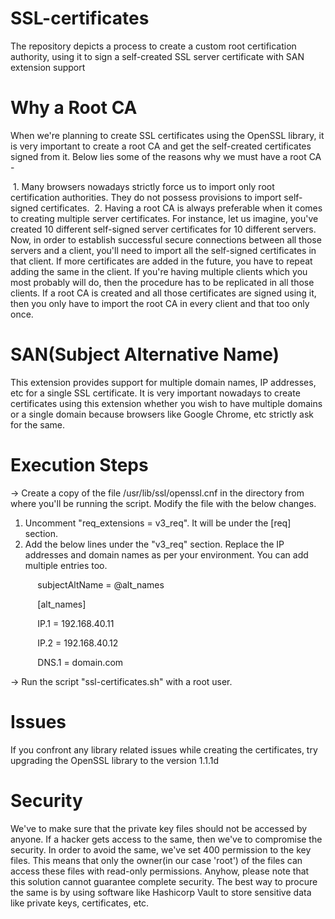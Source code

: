# SSL-certificates
The repository depicts a process to create a custom root certification authority, using it to sign a self-created SSL server certificate with SAN extension support 

# Why a Root CA
When we're planning to create SSL certificates using the OpenSSL library, it is very important to create a root CA and get the self-created certificates signed from it. Below lies some of the reasons why we must have a root CA - 

 1. Many browsers nowadays strictly force us to import only root certification authorities. They do not possess provisions to import self-signed certificates.
 2. Having a root CA is always preferable when it comes to creating multiple server certificates. For instance, let us imagine, you've created 10 different self-signed server certificates for 10 different servers. Now, in order to establish successful secure connections between all those servers and a client, you'll need to import all the self-signed certificates in that client. If more certificates are added in the future, you have to repeat adding the same in the client. If you're having multiple clients which you most probably will do, then the procedure has to be replicated in all those clients. If a root CA is created and all those certificates are signed using it, then you only have to import the root CA in every client and that too only once.
 
# SAN(Subject Alternative Name)
This extension provides support for multiple domain names, IP addresses, etc for a single SSL certificate. It is very important nowadays to create certificates using this extension whether you wish to have multiple domains or a single domain because browsers like Google Chrome, etc strictly ask for the same. 

# Execution Steps
-> Create a copy of the file /usr/lib/ssl/openssl.cnf in the directory from where you'll be running the script. Modify the file with the below changes.
1. Uncomment "req_extensions = v3_req". It will be under the [req] section.
2. Add the below lines under the "v3_req" section. Replace the IP addresses and domain names as per your environment. You can add multiple entries too.

           subjectAltName = @alt_names

           [alt_names]
           
           IP.1 = 192.168.40.11
           
           IP.2 = 192.168.40.12
           
           DNS.1 = domain.com 
           
           
           
-> Run the script "ssl-certificates.sh" with a root user.
           
# Issues
If you confront any library related issues while creating the certificates, try upgrading the OpenSSL library to the version 1.1.1d


# Security
We've to make sure that the private key files should not be accessed by anyone. If a hacker gets access to the same, then we've to compromise the security. In order to avoid the same, we've set 400 permission to the key files. This means that only the owner(in our case 'root') of the files can access these files with read-only permissions. Anyhow, please note that this solution cannot guarantee complete security. The best way to procure the same is by using software like Hashicorp Vault to store sensitive data like private keys, certificates, etc.





